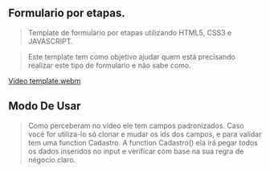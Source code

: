 ## Formulario por etapas.

> Template de formulário por etapas utilizando HTML5, CSS3 e JAVASCRIPT.

> Este template tem como objetivo ajudar quem está precisando realizar este tipo de formulario e não sabe como.

[Video template.webm](https://user-images.githubusercontent.com/86174349/234455013-9cb16c29-38f9-4e2c-bcaa-85bf79fd5c46.webm)


## Modo De Usar

> Como perceberam no vídeo ele tem campos padronizados. Caso você for utiliza-lo só clonar e mudar os ids dos campos, e para validar tem uma function Cadastro.
> A function Cadastro() ela irá pegar todos os dados inseridos no input e verificar com base na sua regra de négocio claro.


